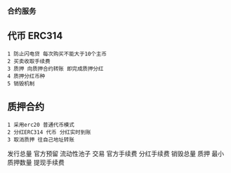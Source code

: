 ### 合约服务
## 代币 ERC314
    1 防止闪电贷 每次购买不能大于10个主币
    2 买卖收取手续费
    3 质押 向质押合约转账 即完成质押分红
    4 质押分红币种
    5 销毁机制
## 质押合约
    1 采用erc20 普通代币模式
    2 分红ERC314 代币 分红实时到账
    3 取消质押 往自己地址转账

    
发行总量
    官方预留
    流动性池子
交易
    官方手续费
    分红手续费
    销毁总量
质押
    最小质押数量
    提现手续费
    

